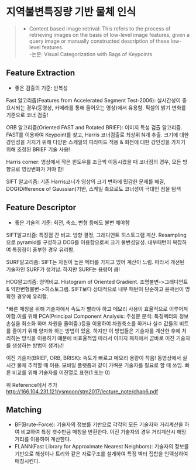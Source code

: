 # 지역불변특징량 기반 물체 인식  
  
> + Content based image retrival: This refers to the process of retrieving images on the
basis of low-level image features, given a query image or manually constructed description of these low-level features.   
  -논문: Visual Categorization with Bags of Keypoints 
  
   
## Feature Extraction
* 좋은 검출의 기준: 반복성  

Fast 알고리즘(Features from Accelerated Segment Test-2006): 실시간성이 중요시되는 경우(동영상, 카메라를 통해 들어오는 영상)에서 유용함. 픽셀의 밝기 변화를 기준으로 코너 검출!   

ORB 알고리즘(Oriented FAST and Rotated BRIEF): 이미지 특성 검출 알고리즘. FAST를 이용하여 Keypoint를 찾고, Harris 코너검출로 최상위 N개 추출. 크기에 대한 강인성을 가지기 위해 다양한 스케일의 피라미드 적용 & 회전에 대한 강인성을 가지기 위해 조정된 BRIEF 기술 사용!  

Harris corner: 영상에서 작은 윈도우를 조금씩 이동시켰을 때 코너점의 경우, 모든 방향으로 영상변화가 커야 함!  

SIFT 알고리즘: 기존 Harris코너가 영상의 크기 변화에 민감한 문제를 해결, DOG(Difference of Gaussian)기반, 스케일 축으로도 코너성이 극대인 점을 탐색  



## Feature Descriptor
* 좋은 기술의 기준: 회전, 축소, 변형 등에도 불변 해야함  

SIFT알고리즘: 특징점 간 비교. 방향 결정, 그래디언트 히스토그램 계산. Resampling으로 pyramid를 구성하고 DOG를 이용함으로써 크기 불변성달성. 내부패턴이 복잡하여 특징점이 풍부한 경우 유리함.  

SURF알고리즘: SIFT는 차원이 높은 벡터를 가지고 있어 계산이 느림. 따라서 개선된 기술자인 SURF가 생겨남. 하지만 SURF는 용량이 큼!  

HOG알고리즘: 영역비교. Histogram of Oriented Gradient. 조명불변->그래디언트 & 약한변형불변->히스토그램. SIFT보다 상대적으로 내부 패턴이 단순하고 윤곽선이 명확한 경우에 유리함.  

*빠른 매칭을 위해 기술자에서 속도가 빨라야 하고 메모리 사용이 효율적으로 이루어져야함.이를 위해 PCA(Principal Component Analysis: 주성분 분석: 특징벡터의 정보손실을 최소화 하며 차원을 줄여줌.)등을 이용하여 차원축소를 하거나 실수 값들의 비트를 줄이기 위해 양자화 하는 방법이 있음. 하지만 이 방법들은 기술자를 계산한 후에 처리하는 방식을 이용하기 떄문에 비효율적임 따라서 이미지 패치에서 곧바로 이진 기술자를 생성하는 방법이 생겨남!  

이진 기술자(BRIEF, ORB, BRISK): 속도가 빠르고 메모리 용량이 작음! 동영상에서 실시간 물체 추적할 때 이용. 모바일 플랫폼과 같이 가벼운 기술자를 필요로 할 때 쓰임. 빠른 비교를 위해 기술자를 이진열로 표현(1 또는 0)  


위 Reference에서 추가  
http://166.104.231.121/ysmoon/stm2017/lecture_note/chap6.pdf

## Matching
  
+ BF(Brute-Force): 기술자의 정보를 기반으로 각각의 모든 기술자와 거리계산을 하여 비교하여 특정 갯수만큼 매칭을 반환한다. 이진 기술자의 경우 거리계산시 해밍거리를 이용하여 계산한다.   
+ FLANN(Fast Library for Approximate Nearest Neighbors): 기술자의 정보를 기반으로 해싱이나 트리와 같은 자료구조를 설계하여 특징 벡터 집합을 인덱싱하여 매칭시킨다. 
